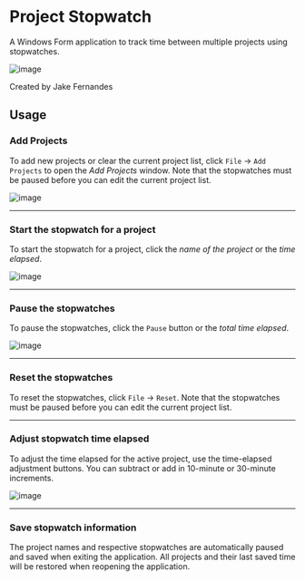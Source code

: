 # Project Stopwatch
A Windows Form application to track time between multiple projects using stopwatches.

![image](https://user-images.githubusercontent.com/46454692/188289516-54933599-6438-409c-afdf-c113e66d0eca.png)

Created by Jake Fernandes


## Usage

### Add Projects
To add new projects or clear the current project list, click `File` -> `Add Projects` to open the _Add Projects_ window. Note that the stopwatches must be paused before you can edit the current project list.

![image](https://user-images.githubusercontent.com/46454692/188289549-ec167001-590f-41a4-af8c-23b727aada92.png)

----

### Start the stopwatch for a project
To start the stopwatch for a project, click the _name of the project_ or the _time elapsed_.

![image](https://user-images.githubusercontent.com/46454692/188289627-c65de601-11ce-4856-8e1e-c70db0a844ad.png)

----

### Pause the stopwatches
To pause the stopwatches, click the `Pause` button or the _total time elapsed_.

![image](https://user-images.githubusercontent.com/46454692/188289653-7194d8f7-a78e-4385-8c81-5d96f8b27f6c.png)

----

### Reset the stopwatches
To reset the stopwatches, click `File` -> `Reset`. Note that the stopwatches must be paused before you can edit the current project list.

----

### Adjust stopwatch time elapsed
To adjust the time elapsed for the active project, use the time-elapsed adjustment buttons. You can subtract or add in 10-minute or 30-minute increments.

![image](https://user-images.githubusercontent.com/46454692/188289733-aaf535e3-29eb-4075-9f8e-1a16e33bd983.png)

----

### Save stopwatch information
The project names and respective stopwatches are automatically paused and saved when exiting the application. All projects and their last saved time will be restored when reopening the application.
